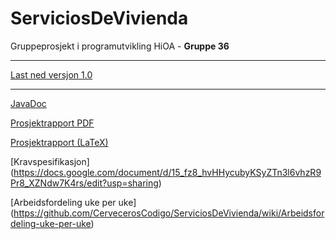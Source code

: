 ServiciosDeVivienda
===================

Gruppeprosjekt i programutvikling HiOA - **Gruppe 36**

***
[Last ned versjon 1.0](https://github.com/CervecerosCodigo/ServiciosDeVivienda/tree/1.0)
***

[JavaDoc](http://cerveceroscodigo.github.io/ServiciosDeVivienda/)

[Prosjektrapport PDF](http://cerveceroscodigo.github.io/ServiciosDeViviendaInforme/Rapport_Gruppe36.pdf)

[Prosjektrapport (LaTeX)](https://github.com/CervecerosCodigo/ServiciosDeViviendaInforme)

[Kravspesifikasjon] (https://docs.google.com/document/d/15_fz8_hvHHycubyKSyZTn3l6vhzR9Pr8_XZNdw7K4rs/edit?usp=sharing)

[Arbeidsfordeling uke per uke] (https://github.com/CervecerosCodigo/ServiciosDeVivienda/wiki/Arbeidsfordeling-uke-per-uke)
